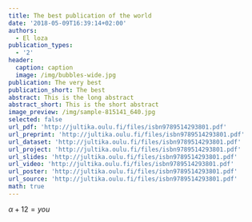 ```yaml
---
title: The best publication of the world
date: '2018-05-09T16:39:14+02:00'
authors:
  - El loza
publication_types:
  - '2'
header:
  caption: caption
  image: /img/bubbles-wide.jpg
publication: The very best
publication_short: The best
abstract: This is the long abstract
abstract_short: This is the short abstract
image_preview: /img/sample-815141_640.jpg
selected: false
url_pdf: 'http://jultika.oulu.fi/files/isbn9789514293801.pdf'
url_preprint: 'http://jultika.oulu.fi/files/isbn9789514293801.pdf'
url_dataset: 'http://jultika.oulu.fi/files/isbn9789514293801.pdf'
url_project: 'http://jultika.oulu.fi/files/isbn9789514293801.pdf'
url_slides: 'http://jultika.oulu.fi/files/isbn9789514293801.pdf'
url_video: 'http://jultika.oulu.fi/files/isbn9789514293801.pdf'
url_poster: 'http://jultika.oulu.fi/files/isbn9789514293801.pdf'
url_source: 'http://jultika.oulu.fi/files/isbn9789514293801.pdf'
math: true
---
```

$\alpha + 12 = you$
